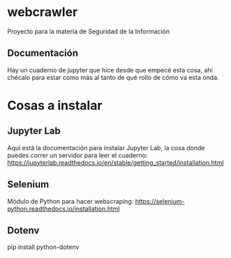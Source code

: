 # webcrawler
Proyecto para la materia de Seguridad de la Información

## Documentación
Hay un cuaderno de jupyter que hice desde que empecé esta cosa, ahí chécalo para estar como más al tanto de qué rollo de cómo va esta onda.

# Cosas a instalar
## Jupyter Lab
Aquí está la documentación para instalar Jupyter Lab, la cosa donde puedes correr un servidor para leer el cuaderno: https://jupyterlab.readthedocs.io/en/stable/getting_started/installation.html

## Selenium
Módulo de Python para hacer webscraping: https://selenium-python.readthedocs.io/installation.html

## Dotenv
pip install python-dotenv
